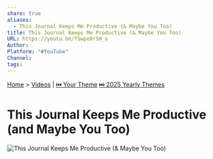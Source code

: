 ```yaml
---
share: true
aliases:
  - This Journal Keeps Me Productive (& Maybe You Too)
title: This Journal Keeps Me Productive (& Maybe You Too)
URL: https://youtu.be/fSwpe8r50_o
Author: 
Platform: "#YouTube"
Channel: 
tags: 
---
```

[Home](../index.md) > [Videos](./index.md) | [⏮️ Your Theme](./your-theme.md) [⏭️ 2025 Yearly Themes](./2025%20Yearly%20Themes.md)  
# This Journal Keeps Me Productive (and Maybe You Too)  
![This Journal Keeps Me Productive (& Maybe You Too)](https://youtu.be/fSwpe8r50_o)  
